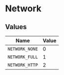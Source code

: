 # Network


## Values

| Name           | Value          |
| -------------- | -------------- |
| `NETWORK_NONE` | 0              |
| `NETWORK_FULL` | 1              |
| `NETWORK_HTTP` | 2              |